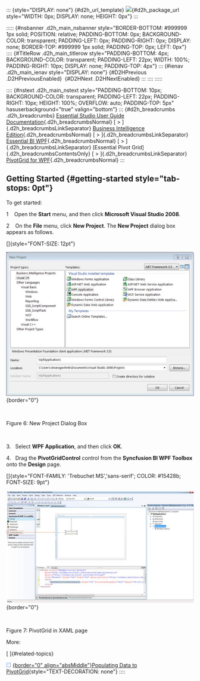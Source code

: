 ::: {style="DISPLAY: none"}
[](ms-xhelp:///?Id=d2h_url_template){#d2h_url_template} ![](!package_url!){#d2h_package_url style="WIDTH: 0px; DISPLAY: none; HEIGHT: 0px"}
:::

::::: {#nsbanner .d2h_main_nsbanner style="BORDER-BOTTOM: #999999 1px solid; POSITION: relative; PADDING-BOTTOM: 0px; BACKGROUND-COLOR: transparent; PADDING-LEFT: 0px; PADDING-RIGHT: 0px; DISPLAY: none; BORDER-TOP: #999999 1px solid; PADDING-TOP: 0px; LEFT: 0px"}
:::: {#TitleRow .d2h_main_titlerow style="PADDING-BOTTOM: 4px; BACKGROUND-COLOR: transparent; PADDING-LEFT: 22px; WIDTH: 100%; PADDING-RIGHT: 10px; DISPLAY: none; PADDING-TOP: 4px"}
::: {#ienav .d2h_main_ienav style="DISPLAY: none"}
[](ms-xhelp:///?Id=943555f4-68fa-4955-9265-06e33e6dcb54){#D2HPrevious .D2HPreviousEnabled}  [](ms-xhelp:///?Id=e6bf293b-fa1a-46b8-902e-027bd945f328){#D2HNext .D2HNextEnabled}
:::
::::
:::::

:::: {#nstext .d2h_main_nstext style="PADDING-BOTTOM: 10px; BACKGROUND-COLOR: transparent; PADDING-LEFT: 22px; PADDING-RIGHT: 10px; HEIGHT: 100%; OVERFLOW: auto; PADDING-TOP: 5px" hasuserbackground="true" valign="bottom"}
::: {#d2h_breadcrumbs .d2h_breadcrumbs}
[Essential Studio User Guide Documentation](ms-xhelp:///?Id=12457748-09e3-4d74-a240-8e049cedf030){.d2h_breadcrumbsNormal} [ \> ]{.d2h_breadcrumbsLinkSeparator} [Business Intelligence Edition](ms-xhelp:///?Id=fdf33dd8-62b2-47b9-ad7b-fc50e590bca5){.d2h_breadcrumbsNormal} [ \> ]{.d2h_breadcrumbsLinkSeparator} [Essential BI WPF](ms-xhelp:///?Id=41e3d586-d922-4a01-8272-679fe4ae7343){.d2h_breadcrumbsNormal} [ \> ]{.d2h_breadcrumbsLinkSeparator} [Essential Pivot Grid]{.d2h_breadcrumbsContentsOnly} [ \> ]{.d2h_breadcrumbsLinkSeparator} [PivotGrid for WPF](ms-xhelp:///?Id=20cbb34d-4540-4609-9a54-d00ea6d72937){.d2h_breadcrumbsNormal}
:::

## Getting Started {#getting-started style="tab-stops: 0pt"}

To get started:

1    Open the **Start** menu, and then click **Microsoft Visual Studio 2008**.

2    On the **File** menu, click **New Project**. The **New Project** dialog box appears as follows.

[]{style="FONT-SIZE: 12pt"} 

![Description: C:\\Users\\dwarageshmb\\Desktop\\Doc Images\\OlapGrid WPF\\New Project.png](ImagesExt/image42_8.jpg){border="0"}

 

Figure 6: New Project Dialog Box

 

3.   Select **WPF Application**, and then click **OK**.

4.   Drag the **PivotGridControl** control from the **Syncfusion BI WPF Toolbox** onto the **Design** page.

[]{style="FONT-FAMILY: 'Trebuchet MS','sans-serif'; COLOR: #15428b; FONT-SIZE: 9pt"} 

![Description: C:\\Users\\dwarageshmb\\Desktop\\Doc Images\\PivotGrid WPF\\3.png](ImagesExt/image42_9.jpg){border="0"}

 

Figure 7: PivotGrid in XAML page

More:

[ ]{#related-topics}

[![](button.gif){border="0" align="absMiddle"}Populating Data to PivotGrid](ms-xhelp:///?Id=e6bf293b-fa1a-46b8-902e-027bd945f328){style="TEXT-DECORATION: none"}
::::
